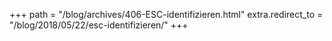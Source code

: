 +++
path = "/blog/archives/406-ESC-identifizieren.html"
extra.redirect_to = "/blog/2018/05/22/esc-identifizieren/"
+++
